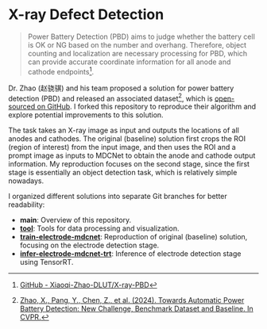 # X-ray Defect Detection

> Power Battery Detection (PBD) aims to judge whether the battery cell is OK or NG based on the number and overhang. Therefore, object counting and localization are necessary processing for PBD, which can provide accurate coordinate information for all anode and cathode endpoints[^1].

Dr. Zhao (赵骁骐) and his team proposed a solution for power battery detection (PBD) and released an associated dataset[^2], which is [open-sourced on GitHub](https://github.com/Xiaoqi-Zhao-DLUT/X-ray-PBD). I forked this repository to reproduce their algorithm and explore potential improvements to this solution.

The task takes an X-ray image as input and outputs the locations of all anodes and cathodes. The original (baseline) solution first crops the ROI (region of interest) from the input image, and then uses the ROI and a prompt image as inputs to MDCNet to obtain the anode and cathode output information. My reproduction focuses on the second stage, since the first stage is essentially an object detection task, which is relatively simple nowadays.

I organized different solutions into separate Git branches for better readability:

- **main**: Overview of this repository.
- [**tool**](https://github.com/QidiLiu/X-ray_Defect_Detection/tree/tool): Tools for data processing and visualization.
- [**train-electrode-mdcnet**](https://github.com/QidiLiu/X-ray_Defect_Detection/tree/train-electrode-mdcnet): Reproduction of original (baseline) solution, focusing on the electrode detection stage.
- [**infer-electrode-mdcnet-trt**](https://github.com/QidiLiu/X-ray_Defect_Detection/tree/infer-electrode-mdcnet-trt): Inference of electrode detection stage using TensorRT.

[^1]: [GitHub - Xiaoqi-Zhao-DLUT/X-ray-PBD](https://github.com/Xiaoqi-Zhao-DLUT/X-ray-PBD)
[^2]: [Zhao, X., Pang, Y., Chen, Z., et al. (2024). Towards Automatic Power Battery Detection: New Challenge, Benchmark Dataset and Baseline. In CVPR.](https://arxiv.org/pdf/2312.02528v2.pdf)
